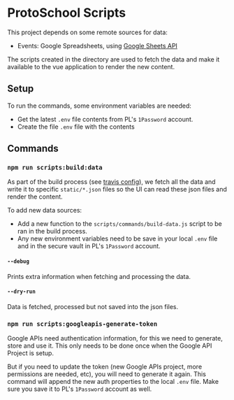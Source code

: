 # ProtoSchool Scripts

This project depends on some remote sources for data:

- Events: Google Spreadsheets, using [Google Sheets API](https://developers.google.com/sheets/api/reference/rest/v4/spreadsheets.values/get)

The scripts created in the directory are used to fetch the data and make it available to the vue application to render the new content.

## Setup

To run the commands, some environment variables are needed:

- Get the latest `.env` file contents from PL's `1Password` account.
- Create the file `.env` file with the contents

## Commands

### `npm run scripts:build:data`

As part of the build process (see [travis config](../.travis.yml)), we fetch all the data and write it to specific `static/*.json` files so the UI can read these json files and render the content.

To add new data sources:

- Add a new function to the `scripts/commands/build-data.js` script to be ran in the build process.
- Any new environment variables need to be save in your local `.env` file and in the secure vault in PL's `1Password` account.

#### `--debug`

Prints extra information when fetching and processing the data.

#### `--dry-run`

Data is fetched, processed but not saved into the json files.

### `npm run scripts:googleapis-generate-token`

Google APIs need authentication information, for this we need to generate, store and use it.
This only needs to be done once when the Google API Project is setup.

But if you need to update the token (new Google APIs project, more permissions are needed, etc), you will need to generate it again.
This command will append the new auth properties to the local `.env` file. Make sure you save it to PL's `1Password` account as well.
